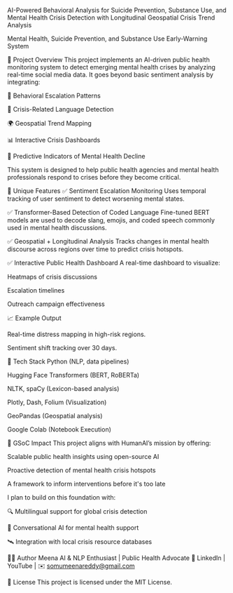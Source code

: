 AI-Powered Behavioral Analysis for Suicide Prevention, Substance Use, and Mental Health Crisis Detection with Longitudinal Geospatial Crisis Trend Analysis

Mental Health, Suicide Prevention, and Substance Use Early-Warning System


📌 Project Overview
This project implements an AI-driven public health monitoring system to detect emerging mental health crises by analyzing real-time social media data. It goes beyond basic sentiment analysis by integrating:

🚨 Behavioral Escalation Patterns

🧠 Crisis-Related Language Detection

🌍 Geospatial Trend Mapping

📊 Interactive Crisis Dashboards

🔮 Predictive Indicators of Mental Health Decline

This system is designed to help public health agencies and mental health professionals respond to crises before they become critical.

🌟 Unique Features
✅ Sentiment Escalation Monitoring
Uses temporal tracking of user sentiment to detect worsening mental states.

✅ Transformer-Based Detection of Coded Language
Fine-tuned BERT models are used to decode slang, emojis, and coded speech commonly used in mental health discussions.

✅ Geospatial + Longitudinal Analysis
Tracks changes in mental health discourse across regions over time to predict crisis hotspots.

✅ Interactive Public Health Dashboard
A real-time dashboard to visualize:

Heatmaps of crisis discussions

Escalation timelines

Outreach campaign effectiveness

📈 Example Output

Real-time distress mapping in high-risk regions.


Sentiment shift tracking over 30 days.

🧩 Tech Stack
Python (NLP, data pipelines)

Hugging Face Transformers (BERT, RoBERTa)

NLTK, spaCy (Lexicon-based analysis)

Plotly, Dash, Folium (Visualization)

GeoPandas (Geospatial analysis)

Google Colab (Notebook Execution)

🎯 GSoC Impact
This project aligns with HumanAI’s mission by offering:

Scalable public health insights using open-source AI

Proactive detection of mental health crisis hotspots

A framework to inform interventions before it's too late

I plan to build on this foundation with:

🔍 Multilingual support for global crisis detection

💬 Conversational AI for mental health support

🛰️ Integration with local crisis resource databases

👨‍💻 Author
Meena
AI & NLP Enthusiast | Public Health Advocate
🔗 LinkedIn | YouTube | ✉️ somumeenareddy@gmail.com

📜 License
This project is licensed under the MIT License.
